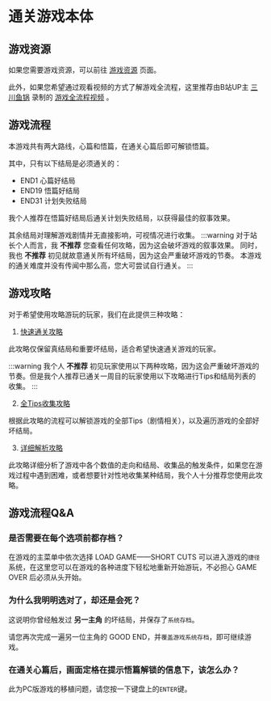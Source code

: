# 通关游戏本体

## 游戏资源
如果您需要游戏资源，可以前往 [游戏资源](../resource/游戏资源.md) 页面。

此外，如果您希望通过观看视频的方式了解游戏全流程，这里推荐由B站UP主 [三川鱼锅](https://space.bilibili.com/220130830) 录制的 [游戏全流程视频](https://www.bilibili.com/video/BV1rW41177UD/) 。

## 游戏流程

本游戏共有两大路线，心篇和悟篇，在通关心篇后即可解锁悟篇。

其中，只有以下结局是必须通关的：

- END1 心篇好结局
- END19 悟篇好结局
- END31 计划失败结局

我个人推荐在悟篇好结局后通关计划失败结局，以获得最佳的叙事效果。

其余结局对理解游戏剧情并无直接影响，可视情况进行收集。
:::warning
对于站长个人而言，我 **不推荐** 您查看任何攻略，因为这会破坏游戏的叙事效果。
同时，我也 **不推荐** 初见就故意通关所有坏结局，因为这会严重破坏游戏的节奏。
本游戏的通关难度并没有传闻中那么高，您大可尝试自行通关。
:::

## 游戏攻略

对于希望使用攻略游玩的玩家，我们在此提供三种攻略：

1. [快速通关攻略](../resource/游戏攻略/快速通关攻略.html)

此攻略仅保留真结局和重要坏结局，适合希望快速通关游戏的玩家。


:::warning
我个人 **不推荐** 初见玩家使用以下两种攻略，因为这会严重破坏游戏的节奏。但是我个人推荐已通关一周目的玩家使用以下攻略进行Tips和结局列表的收集。
:::

2. [全Tips收集攻略](../resource/游戏攻略/全Tips收集攻略.html)

根据此攻略的流程可以解锁游戏的全部Tips（剧情相关），以及遍历游戏的全部好坏结局。

3. [详细解析攻略](../resource/游戏攻略/详细解析攻略.md)

此攻略详细分析了游戏中各个数值的走向和结局、收集品的触发条件，如果您在游戏过程中遇到困难，或者想要针对性地收集某种结局，我个人十分推荐您使用此攻略。


## 游戏流程Q&A

### 是否需要在每个选项前都存档？
在游戏的主菜单中依次选择 LOAD GAME——SHORT CUTS 可以进入游戏的`捷径`系统，在这里您可以在游戏的各种进度下轻松地重新开始游玩，不必担心 GAME OVER 后必须从头开始。

### 为什么我明明选对了，却还是会死？
这说明你曾经触发过 **另一主角** 的坏结局，并保存了`系统存档`。

请您再次完成一遍另一位主角的 GOOD END，并`覆盖游戏系统存档`，即可继续游戏。

### 在通关心篇后，画面定格在提示悟篇解锁的信息下，该怎么办？
此为PC版游戏的移植问题，请您按一下键盘上的`ENTER`键。